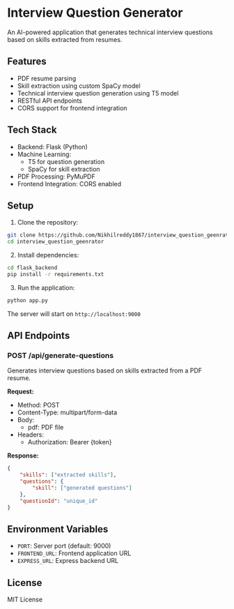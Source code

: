 # Interview Question Generator

An AI-powered application that generates technical interview questions based on skills extracted from resumes.

## Features

- PDF resume parsing
- Skill extraction using custom SpaCy model
- Technical interview question generation using T5 model
- RESTful API endpoints
- CORS support for frontend integration

## Tech Stack

- Backend: Flask (Python)
- Machine Learning: 
  - T5 for question generation
  - SpaCy for skill extraction
- PDF Processing: PyMuPDF
- Frontend Integration: CORS enabled

## Setup

1. Clone the repository:
```bash
git clone https://github.com/Nikhilreddy1867/interview_question_geenrator.git
cd interview_question_geenrator
```

2. Install dependencies:
```bash
cd flask_backend
pip install -r requirements.txt
```

3. Run the application:
```bash
python app.py
```

The server will start on `http://localhost:9000`

## API Endpoints

### POST /api/generate-questions
Generates interview questions based on skills extracted from a PDF resume.

**Request:**
- Method: POST
- Content-Type: multipart/form-data
- Body: 
  - pdf: PDF file
- Headers:
  - Authorization: Bearer {token}

**Response:**
```json
{
    "skills": ["extracted skills"],
    "questions": {
        "skill": ["generated questions"]
    },
    "questionId": "unique_id"
}
```

## Environment Variables

- `PORT`: Server port (default: 9000)
- `FRONTEND_URL`: Frontend application URL
- `EXPRESS_URL`: Express backend URL

## License

MIT License 